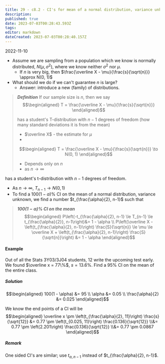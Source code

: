 ```yaml
---
title: 29 - c8.2 - CI's for mean of a normal distribution, variance unknown.md
description: 
published: true
date: 2023-07-03T00:28:43.593Z
tags: 
editor: markdown
dateCreated: 2023-07-03T00:28:40.157Z
---
```


2022-11-10

- Assume we are sampling from a population which we know is normally distributed, $N(\mu, \sigma^2)$, where we know neither $\sigma^2$ nor $\mu$.
    - If $n$ is very big, then $\frac{\overline X - \mu}{\frac{s}{\sqrt{n}}} \approx N(0, 1)$
- What should we do if we can't guarantee $n$ is large?
    - Answer: introduce a new (family) of distributions.

> ***Definition***
> If our sample size is $n$, then we say
> $$\begin{aligned}
>     T = \frac{\overline X - \mu}{\frac{s}{\sqrt{n}}}
> \end{aligned}$$
> 
> has a student's T-distribution with $n-1$ degrees of freedom (how many standard deviations it is from the mean)
> - $\overline X$ - the estimate for $\mu$
> - 
> 
> $$\begin{aligned}
>     T = \frac{\overline X - \mu}{\frac{s}{\sqrt{n}}} \to N(0, 1)
> \end{aligned}$$
> - Depends only on $n$
> - as $n \to \infty$

has a student's t-distribution with $n-1$ degrees of freedom.
- As $n \to \infty$, $T_{n-1} \to N(0, 1)$
- To find a $100(1 - \alpha)\%$ CI on the mean of a normal distribution, variance unknown, we find a number $t_{\frac{\alpha}{2}, n-1}$ such that
> ***$100(1 - \alpha)\%$ CI on the mean***
> $$\begin{aligned}
>     P\left(-t_{\frac{\alpha}{2}, n-1} \le T_{n-1} \le t_{\frac{\alpha}{2}}, n-1\right)&= 1 - \alpha \\
>     P\left(\overline X - \left(t_{\frac{\alpha}{2}, n-1}\right) \frac{S}{\sqrt{n}} \le \mu \le \overline X + \left(t_{\frac{\alpha}{2}, n-1}\right) \frac{S}{\sqrt{n}}\right) &= 1 - \alpha
> \end{aligned}$$

#### Example
Out of all the Stats 3Y03/3J04 students, 12 write the upcoming test early. We found $\overline x = 77\%$, $s = 13.6\%$. Find a $95\%$ CI on the mean of the entire class.

##### Solution
$$\begin{aligned}
    100(1 - \alpha) &= 95 \\
    \alpha &= 0.05 \\
    \frac{\alpha}{2} &= 0.025
\end{aligned}$$

We know the end points of a CI will be
$$\begin{aligned}
    \overline x \pm \left(t_{\frac{\alpha}{2}, 11}\right) \frac{s}{\sqrt{12}} 
    &= 
        0.77 \pm \left(t_{0.025, 11}\right) \frac{0.136}{\sqrt{12}}
    \\&= 
        0.77 \pm \left(2.201\right) \frac{0.136}{\sqrt{12}}
    \\&=
        0.77 \pm 0.0867
\end{aligned}$$

##### Remark
One sided CI's are similar; use $t_{\alpha, n-1}$ instead of $t_{\frac{\alpha}{2}, n-1}$.

